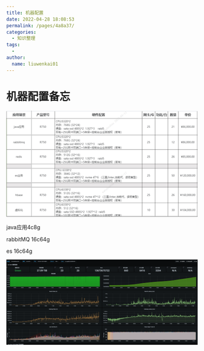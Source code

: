 ```yaml
---
title: 机器配置
date: 2022-04-28 18:08:53
permalink: /pages/4a8a37/
categories:
  - 知识整理
tags:
  - 
author: 
  name: liuwenkai01
---
```


# 机器配置备忘

![](/img/media/608891e56d28aba1f3a91f58bdcdeeab.png)

java应用4c8g

rabbitMQ 16c64g

es 16c64g

![](/img/media/ec98116d99661863e733eb5e2f715b3d.png)